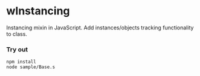 # wInstancing

Instancing mixin in JavaScript. Add instances/objects tracking functionality to class.

### Try out
```
npm install
node sample/Base.s
```






